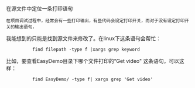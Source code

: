   在源文件中定位一条打印语句 
 
    在项目调试过程中，经常会有一些打印输出，有些代码会设定打印开关，而对于没有设定打印开关的输出语句，
我能想到的只能是找到源文件来修改了。在linux下这条语句会帮忙：

              find filepath -type f |xargs grep keyword  
  
  比如，要查看EasyDemo目录下哪个文件打印的“Get video" 这条语句，可以这样：
  
              find EasyDemo/ -type f| xargs grep 'Get video'  
